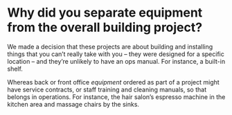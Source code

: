 
# Why did you separate equipment from the overall building project?

We made a decision that these projects are about building and installing things that you can’t really take with you – they were designed for a specific location – and they’re unlikely to have an ops manual. For instance, a built-in shelf.

Whereas back or front office _equipment_ ordered as part of a project might have service contracts, or staff training and cleaning manuals, so that belongs in operations. For instance, the hair salon’s espresso machine in the kitchen area and massage chairs by the sinks.
